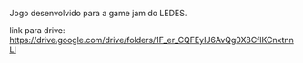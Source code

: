 Jogo desenvolvido para a game jam do LEDES.

link para drive:
https://drive.google.com/drive/folders/1F_er_CQFEyIJ6AvQg0X8CflKCnxtnnLI
